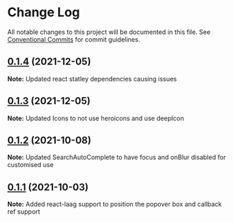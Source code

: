 # Change Log

All notable changes to this project will be documented in this file.
See [Conventional Commits](https://conventionalcommits.org) for commit guidelines.

## [0.1.4](https://github.com/deepecom/deepui/compare/@deepui/selectbox@0.1.3...@deepui/selectbox@0.1.4) (2021-12-05)

**Note:** Updated react statley dependencies causing issues

## [0.1.3](https://github.com/deepecom/deepui/compare/@deepui/selectbox@0.1.2...@deepui/selectbox@0.1.3) (2021-12-05)

**Note:** Updated Icons to not use heroicons and use deepIcon

## [0.1.2](https://github.com/deepecom/deepui/compare/@deepui/selectbox@0.1.1...@deepui/selectbox@0.1.2) (2021-10-08)

**Note:** Updated SearchAutoComplete to have focus and onBlur disabled for customised use

## [0.1.1](https://github.com/deepecom/deepui/compare/@deepui/selectbox@0.1.0...@deepui/selectbox@0.1.1) (2021-10-03)

**Note:** Added react-laag support to position the popover box and callback ref support
